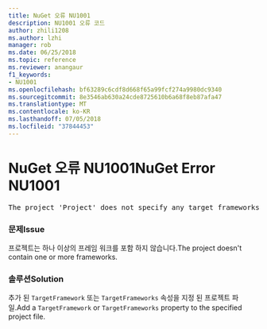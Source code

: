 ```yaml
---
title: NuGet 오류 NU1001
description: NU1001 오류 코드
author: zhili1208
ms.author: lzhi
manager: rob
ms.date: 06/25/2018
ms.topic: reference
ms.reviewer: anangaur
f1_keywords:
- NU1001
ms.openlocfilehash: bf63289c6cdf8d668f65a99fcf274a9980dc9340
ms.sourcegitcommit: 8e3546ab630a24cde8725610b6a68f8eb87afa47
ms.translationtype: MT
ms.contentlocale: ko-KR
ms.lasthandoff: 07/05/2018
ms.locfileid: "37844453"
---
```

# <a name="nuget-error-nu1001"></a><span data-ttu-id="ad8a0-103">NuGet 오류 NU1001</span><span class="sxs-lookup"><span data-stu-id="ad8a0-103">NuGet Error NU1001</span></span>

<pre>The project 'Project' does not specify any target frameworks in 'ProjectFile'</pre>

### <a name="issue"></a><span data-ttu-id="ad8a0-104">문제</span><span class="sxs-lookup"><span data-stu-id="ad8a0-104">Issue</span></span>
<span data-ttu-id="ad8a0-105">프로젝트는 하나 이상의 프레임 워크를 포함 하지 않습니다.</span><span class="sxs-lookup"><span data-stu-id="ad8a0-105">The project doesn't contain one or more frameworks.</span></span>

### <a name="solution"></a><span data-ttu-id="ad8a0-106">솔루션</span><span class="sxs-lookup"><span data-stu-id="ad8a0-106">Solution</span></span>
<span data-ttu-id="ad8a0-107">추가 된 `TargetFramework` 또는 `TargetFrameworks` 속성을 지정 된 프로젝트 파일.</span><span class="sxs-lookup"><span data-stu-id="ad8a0-107">Add a `TargetFramework` or `TargetFrameworks` property to the specified project file.</span></span>
